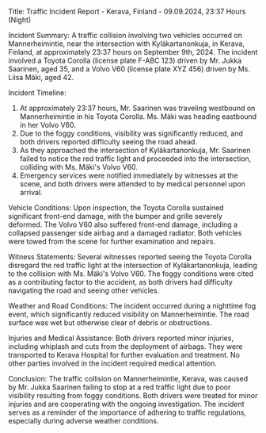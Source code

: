  Title: Traffic Incident Report - Kerava, Finland - 09.09.2024, 23:37 Hours (Night)

Incident Summary:
A traffic collision involving two vehicles occurred on Mannerheimintie, near the intersection with Kyläkartanonkuja, in Kerava, Finland, at approximately 23:37 hours on September 9th, 2024. The incident involved a Toyota Corolla (license plate F-ABC 123) driven by Mr. Jukka Saarinen, aged 35, and a Volvo V60 (license plate XYZ 456) driven by Ms. Liisa Mäki, aged 42.

Incident Timeline:
1. At approximately 23:37 hours, Mr. Saarinen was traveling westbound on Mannerheimintie in his Toyota Corolla. Ms. Mäki was heading eastbound in her Volvo V60.
2. Due to the foggy conditions, visibility was significantly reduced, and both drivers reported difficulty seeing the road ahead.
3. As they approached the intersection of Kyläkartanonkuja, Mr. Saarinen failed to notice the red traffic light and proceeded into the intersection, colliding with Ms. Mäki's Volvo V60.
4. Emergency services were notified immediately by witnesses at the scene, and both drivers were attended to by medical personnel upon arrival.

Vehicle Conditions:
Upon inspection, the Toyota Corolla sustained significant front-end damage, with the bumper and grille severely deformed. The Volvo V60 also suffered front-end damage, including a collapsed passenger side airbag and a damaged radiator. Both vehicles were towed from the scene for further examination and repairs.

Witness Statements:
Several witnesses reported seeing the Toyota Corolla disregard the red traffic light at the intersection of Kyläkartanonkuja, leading to the collision with Ms. Mäki's Volvo V60. The foggy conditions were cited as a contributing factor to the accident, as both drivers had difficulty navigating the road and seeing other vehicles.

Weather and Road Conditions:
The incident occurred during a nighttime fog event, which significantly reduced visibility on Mannerheimintie. The road surface was wet but otherwise clear of debris or obstructions.

Injuries and Medical Assistance:
Both drivers reported minor injuries, including whiplash and cuts from the deployment of airbags. They were transported to Kerava Hospital for further evaluation and treatment. No other parties involved in the incident required medical attention.

Conclusion:
The traffic collision on Mannerheimintie, Kerava, was caused by Mr. Jukka Saarinen failing to stop at a red traffic light due to poor visibility resulting from foggy conditions. Both drivers were treated for minor injuries and are cooperating with the ongoing investigation. The incident serves as a reminder of the importance of adhering to traffic regulations, especially during adverse weather conditions.